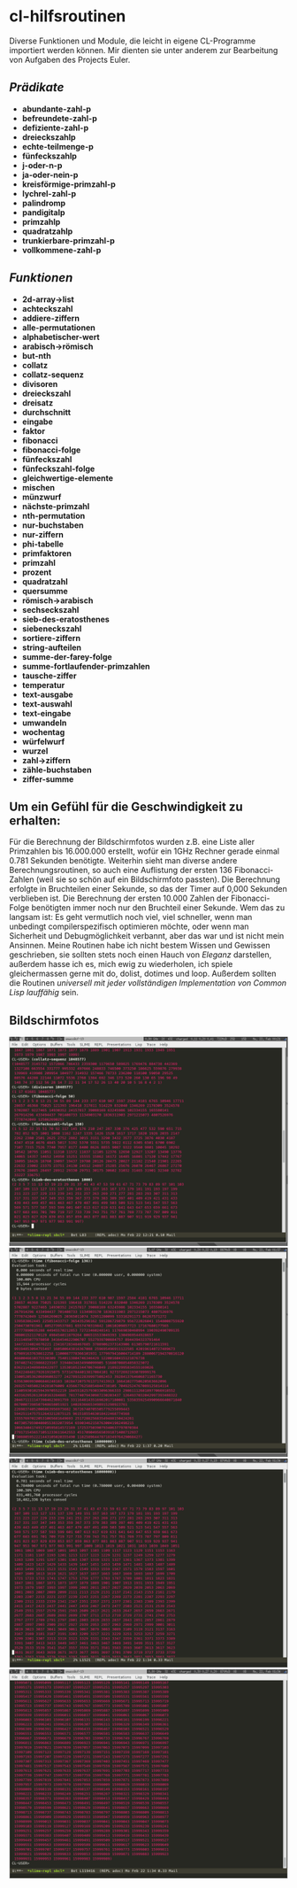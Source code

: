 cl-hilfsroutinen
================

Diverse Funktionen und Module, die leicht in eigene CL-Programme
importiert werden können. Mir dienten sie unter anderem zur
Bearbeitung von Aufgaben des Projects Euler.


*Prädikate*
-----------
* **abundante-zahl-p**
* **befreundete-zahl-p**
* **defiziente-zahl-p**
* **dreieckszahlp**
* **echte-teilmenge-p**
* **fünfeckszahlp**
* **j-oder-n-p**
* **ja-oder-nein-p**
* **kreisförmige-primzahl-p**
* **lychrel-zahl-p**
* **palindromp**
* **pandigitalp**
* **primzahlp**
* **quadratzahlp**
* **trunkierbare-primzahl-p**
* **vollkommene-zahl-p**


*Funktionen*
------------
* **2d-array->list**
* **achteckszahl**
* **addiere-ziffern**
* **alle-permutationen**
* **alphabetischer-wert**
* **arabisch->römisch**
* **but-nth**
* **collatz**
* **collatz-sequenz**
* **divisoren**
* **dreieckszahl**
* **dreisatz**
* **durchschnitt**
* **eingabe**
* **faktor**
* **fibonacci**
* **fibonacci-folge**
* **fünfeckszahl**
* **fünfeckszahl-folge**
* **gleichwertige-elemente**
* **mischen**
* **münzwurf**
* **nächste-primzahl**
* **nth-permutation**
* **nur-buchstaben**
* **nur-ziffern**
* **phi-tabelle**
* **primfaktoren**
* **primzahl**
* **prozent**
* **quadratzahl**
* **quersumme**
* **römisch->arabisch**
* **sechseckszahl**
* **sieb-des-eratosthenes**
* **siebeneckszahl**
* **sortiere-ziffern**
* **string-aufteilen**
* **summe-der-farey-folge**
* **summe-fortlaufender-primzahlen**
* **tausche-ziffer**
* **temperatur**
* **text-ausgabe**
* **text-auswahl**
* **text-eingabe**
* **umwandeln**
* **wochentag**
* **würfelwurf**
* **wurzel**
* **zahl->ziffern**
* **zähle-buchstaben**
* **ziffer-summe**


Um ein Gefühl für die Geschwindigkeit zu erhalten:
--------------------------------------------------
Für die Berechnung der Bildschirmfotos wurden z.B. eine Liste aller Primzahlen bis 16.000.000 erstellt, wofür ein 1GHz Rechner gerade einmal 0.781 Sekunden benötigte.
Weiterhin sieht man diverse andere Berechnungsroutinen, so auch eine Auflistung der ersten 136 Fibonacci-Zahlen (weil sie so schön auf ein Bildschirmfoto passten). Die Berechnung erfolgte in Bruchteilen einer Sekunde, so das der Timer auf 0,000 Sekunden verblieben ist. Die Berechnung der ersten 10.000 Zahlen der Fibonacci-Folge benötigten immer noch nur den Bruchteil einer Sekunde.
Wem das zu langsam ist: Es geht vermutlich noch viel, viel schneller, wenn man unbedingt compilerspezifisch optimieren möchte, oder wenn man Sicherheit und Debugmöglichkeit verbannt, aber das war und ist nicht mein Ansinnen. Meine Routinen habe ich nicht bestem Wissen und Gewissen geschrieben, sie sollten stets noch einen Hauch von _Eleganz_ darstellen, außerdem hasse ich es, mich ewig zu wiederholen, ich spiele gleichermassen gerne mit do, dolist, dotimes und loop. Außerdem sollten die Routinen _universell mit jeder vollständigen Implementation von Common Lisp lauffähig_ sein.


Bildschirmfotos
---------------
![Bildschirmfoto](/bildschirmfoto.png)
![Bildschirmfoto2](/bildschirmfoto2.png)
![Bildschirmfoto3](/bildschirmfoto3.png)
![Bildschirmfoto4](/bildschirmfoto4.png)

